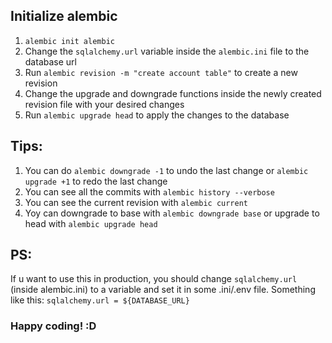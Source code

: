 ## Initialize alembic

1. `alembic init alembic`
2. Change the `sqlalchemy.url` variable inside the `alembic.ini` file to the database url
3. Run `alembic revision -m "create account table"` to create a new revision
4. Change the upgrade and downgrade functions inside the newly created revision file with your desired changes
5. Run `alembic upgrade head` to apply the changes to the database

## Tips:

1. You can do `alembic downgrade -1` to undo the last change or `alembic upgrade +1` to redo the last change
2. You can see all the commits with `alembic history --verbose`
3. You can see the current revision with `alembic current`
4. Yoy can downgrade to base with `alembic downgrade base` or upgrade to head with `alembic upgrade head`

## PS:

If u want to use this in production, you should change `sqlalchemy.url` (inside alembic.ini) to a variable and set it in some .ini/.env file. Something like this: `sqlalchemy.url = ${DATABASE_URL}`

### Happy coding! :D
